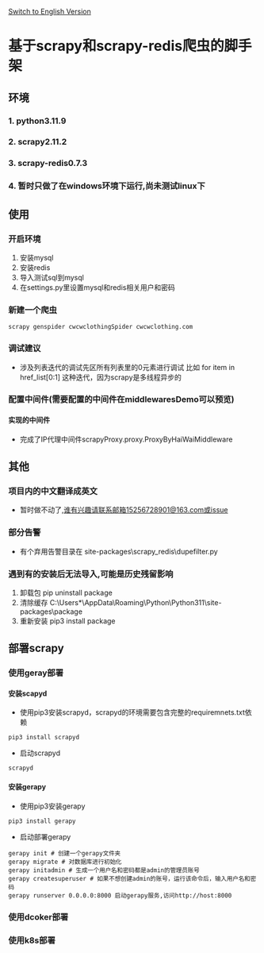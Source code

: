 [Switch to English Version](readmeEnglish.md)
# 基于scrapy和scrapy-redis爬虫的脚手架
## 环境
### 1. python3.11.9
### 2. scrapy2.11.2
### 3. scrapy-redis0.7.3 
### 4. 暂时只做了在windows环境下运行,尚未测试linux下
## 使用
### 开启环境
1. 安装mysql
2. 安装redis
3. 导入测试sql到mysql
4. 在settings.py里设置mysql和redis相关用户和密码
### 新建一个爬虫
```
scrapy genspider cwcwclothingSpider cwcwclothing.com
```
### 调试建议
* 涉及列表迭代的调试先区所有列表里的0元素进行调试 比如 for item in href_list[0:1] 这种迭代，因为scrapy是多线程异步的
### 配置中间件(需要配置的中间件在middlewaresDemo可以预览)
#### 实现的中间件
* 完成了IP代理中间件scrapyProxy.proxy.ProxyByHaiWaiMiddleware
## 其他
### 项目内的中文翻译成英文
* 暂时做不动了,谁有兴趣请联系邮箱15256728901@163.com或issue
### 部分告警
* 有个弃用告警目录在 site-packages\scrapy_redis\dupefilter.py
### 遇到有的安装后无法导入,可能是历史残留影响
1. 卸载包
pip uninstall package
2. 清除缓存
C:\Users\*\AppData\Roaming\Python\Python311\site-packages\package
3. 重新安装
pip3 install package
## 部署scrapy
### 使用geray部署
#### 安装scapyd
* 使用pip3安装scrapyd，scrapyd的环境需要包含完整的requiremnets.txt依赖
```
pip3 install scrapyd
```
* 启动scrapyd
```
scrapyd
```
#### 安装gerapy
* 使用pip3安装gerapy
```
pip3 install gerapy
```
* 启动部署gerapy
```
gerapy init # 创建一个gerapy文件夹
gerapy migrate # 对数据库进行初始化
gerapy initadmin # 生成一个用户名和密码都是admin的管理员账号
gerapy createsuperuser # 如果不想创建admin的账号，运行该命令后，输入用户名和密码
gerapy runserver 0.0.0.0:8000 启动gerapy服务,访问http://host:8000
```

### 使用dcoker部署
### 使用k8s部署




